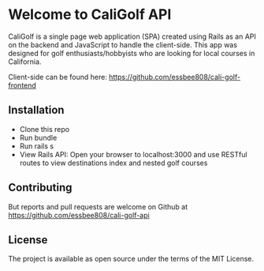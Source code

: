# Welcome to CaliGolf API

CaliGolf is a single page web application (SPA) created using Rails as an API on the backend and JavaScript to handle the client-side. This app was designed for golf enthusiasts/hobbyists who are looking for local courses in California. 

Client-side can be found here: https://github.com/essbee808/cali-golf-frontend

## Installation
* Clone this repo
* Run bundle
* Run rails s
* View Rails API: Open your browser to localhost:3000 and use RESTful routes to view destinations index and nested golf courses

## Contributing
But reports and pull requests are welcome on Github at https://github.com/essbee808/cali-golf-api

## License
The project is available as open source under the terms of the MIT License.
